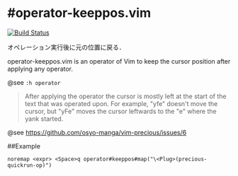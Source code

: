 #operator-keeppos.vim
=====================

[![Build Status](https://travis-ci.org/syngan/vim-operator-keeppos.svg?branch=master)](https://travis-ci.org/syngan/vim-operator-keeppos)

オペレーション実行後に元の位置に戻る．

operator-keeppos.vim is an operator of Vim to keep the cursor position
after applying any operator.

@see `:h operator`
> After applying the operator the cursor is mostly left at the start of the text
> that was operated upon.  For example, "yfe" doesn't move the cursor, but "yFe"
> moves the cursor leftwards to the "e" where the yank started.


@see https://github.com/osyo-manga/vim-precious/issues/6


##Example

```vim
noremap <expr> <Space>q operator#keeppos#map("\<Plug>(precious-quickrun-op)") 
```

